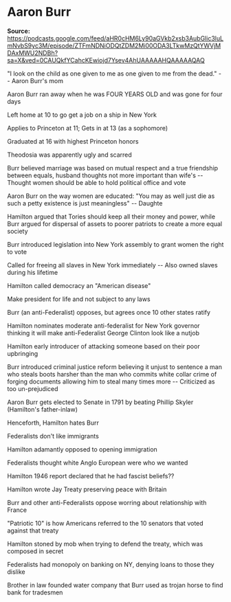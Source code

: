 # Aaron Burr
**Source:** https://podcasts.google.com/feed/aHR0cHM6Ly90aGVkb2xsb3AubGlic3luLmNvbS9yc3M/episode/ZTFmNDNiODQtZDM2Mi00ODA3LTkwMzQtYWVjMDAxMWU2NDBh?sa=X&ved=0CAUQkfYCahcKEwiojd7Ysev4AhUAAAAAHQAAAAAQAQ
  

"I look on the child as one given to me as one given to me from the dead." -- Aaron Burr's mom

Aaron Burr ran away when he was FOUR YEARS OLD and was gone for four days

Left home at 10 to go get a job on a ship in New York

Applies to Princeton at 11; Gets in at 13 (as a sophomore)

Graduated at 16 with highest Princeton honors

Theodosia was apparently ugly and scarred

Burr believed marriage was based on mutual respect and a true friendship between equals, husband thoughts not more important than wife's -- Thought women should be able to hold political office and vote

Aaron Burr on the way women are educated: "You may as well just die as such a petty existence is just meaningless" -- Daughte

Hamilton argued that Tories should keep all their money and power, while Burr argued for dispersal of assets to poorer patriots to create a more equal society

Burr introduced legislation into New York assembly to grant women the right to vote

Called for freeing all slaves in New York immediately -- Also owned slaves during his lifetime

  

Hamilton called democracy an "American disease"

Make president for life and not subject to any laws

  

Burr (an anti-Federalist) opposes, but agrees once 10 other states ratify

Hamilton nominates moderate anti-federalist for New York governor thinking it will make anti-Federalist George Clinton look like a nutjob

Hamilton early introducer of attacking someone based on their poor upbringing

  

Burr introduced criminal justice reform believing it unjust to sentence a man who steals boots harsher than the man who commits white collar crime of forging documents allowing him to steal many times more -- Criticized as too un-prejudiced 

  

Aaron Burr gets elected to Senate in 1791 by beating Phillip Skyler (Hamilton's father-inlaw)

Henceforth, Hamilton hates Burr

  

Federalists don't like immigrants

Hamilton adamantly opposed to opening immigration

Federalists thought white Anglo European were who we wanted 

  

Hamilton 1946 report declared that he had fascist beliefs??

  

Hamilton wrote Jay Treaty preserving peace with Britain

Burr and other anti-Federalists oppose worring about relationship with France

"Patriotic 10" is how Americans referred to the 10 senators that voted against that treaty

Hamilton stoned by mob when trying to defend the treaty, which was composed in secret


  

Federalists had monopoly on banking on NY, denying loans to those they dislike

Brother in law founded water company that Burr used as trojan horse to find bank for tradesmen